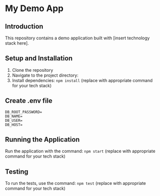 # My Demo App

## Introduction

This repository contains a demo application built with [insert technology stack here].

## Setup and Installation

1. Clone the repository
2. Navigate to the project directory:
3. Install dependencies: `npm install` (replace with appropriate command for your tech stack)

## Create .env file 

```.env
DB_ROOT_PASSWORD=
DB_NAME=
DB_USER=
DB_HOST=
```

## Running the Application

Run the application with the command: `npm start` (replace with appropriate command for your tech stack)

## Testing

To run the tests, use the command: `npm test` (replace with appropriate command for your tech stack)


